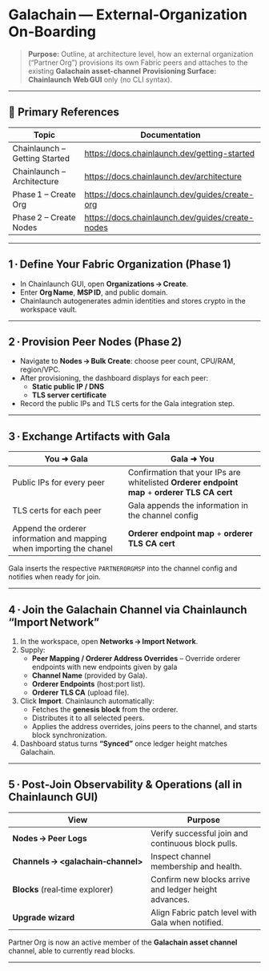 # Galachain — External‑Organization On‑Boarding 

> **Purpose:** Outline, at architecture level, how an external organization (“Partner Org”) provisions its own Fabric peers and attaches to the existing **Galachain asset-channel** 
> **Provisioning Surface:** **Chainlaunch Web GUI** only (no CLI syntax).  

---

## 🔗 Primary References

| Topic | Documentation |
|-------|---------------|
| Chainlaunch – Getting Started | <https://docs.chainlaunch.dev/getting-started> |
| Chainlaunch – Architecture | <https://docs.chainlaunch.dev/architecture> |
| Phase 1 – Create Org | <https://docs.chainlaunch.dev/guides/create-org> |
| Phase 2 – Create Nodes | <https://docs.chainlaunch.dev/guides/create-nodes> |

---

## 1 · Define Your Fabric Organization (Phase 1)

- In Chainlaunch GUI, open **Organizations → Create**.  
- Enter **Org Name**, **MSP ID**, and public domain.  
- Chainlaunch autogenerates admin identities and stores crypto in the workspace vault.

---

## 2 · Provision Peer Nodes (Phase 2)

- Navigate to **Nodes → Bulk Create**: choose peer count, CPU/RAM, region/VPC.  
- After provisioning, the dashboard displays for each peer:  
  - **Static public IP / DNS**  
  - **TLS server certificate**  
- Record the public IPs and TLS certs for the Gala integration step.

---

## 3 · Exchange Artifacts with Gala

| You ➜ Gala | Gala ➜ You |
|------------|-----------|
| Public IPs for every peer | Confirmation that your IPs are whitelisted  **Orderer endpoint map** + **orderer TLS CA cert** |
| TLS certs for each peer | Gala appends the information in the channel config |
|Append the orderer information and mapping when importing the chanel| **Orderer endpoint map** + **orderer TLS CA cert** ||

Gala inserts the respective `PARTNERORGMSP` into the channel config and notifies when ready for join.

---

## 4 · Join the Galachain Channel via Chainlaunch “Import Network”

1. In the workspace, open **Networks → Import Network**.  
2. Supply:  
   - **Peer Mapping / Orderer Address Overrides** – Override orderer endpoints with new endpoints given by gala 
   - **Channel Name** (provided by Gala).  
   - **Orderer Endpoints** (host:port list).  
   - **Orderer TLS CA** (upload file).  
3. Click **Import**. Chainlaunch automatically:  
   - Fetches the **genesis block** from the orderer.  
   - Distributes it to all selected peers.  
   - Applies the address overrides, joins peers to the channel, and starts block synchronization.  
4. Dashboard status turns **“Synced”** once ledger height matches Galachain.

---

## 5 · Post‑Join Observability & Operations (all in Chainlaunch GUI)

| View | Purpose |
|------|---------|
| **Nodes → Peer Logs** | Verify successful join and continuous block pulls. |
| **Channels → <galachain‑channel>** | Inspect channel membership and health. |
| **Blocks** (real‑time explorer) | Confirm new blocks arrive and ledger height advances. |
| **Upgrade wizard** | Align Fabric patch level with Gala when notified. |



Partner Org is now an active member of the **Galachain asset channel** channel, able to currently read blocks. 

---
